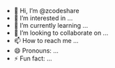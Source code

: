 - 👋 Hi, I’m @zcodeshare
- 👀 I’m interested in ...
- 🌱 I’m currently learning ...
- 💞️ I’m looking to collaborate on ...
- 📫 How to reach me ...
- 😄 Pronouns: ...
- ⚡ Fun fact: ...

<!---
zcodeshare/zcodeshare is a ✨ special ✨ repository because its `README.md` (this file) appears on your GitHub profile.
You can click the Preview link to take a look at your changes.
--->

